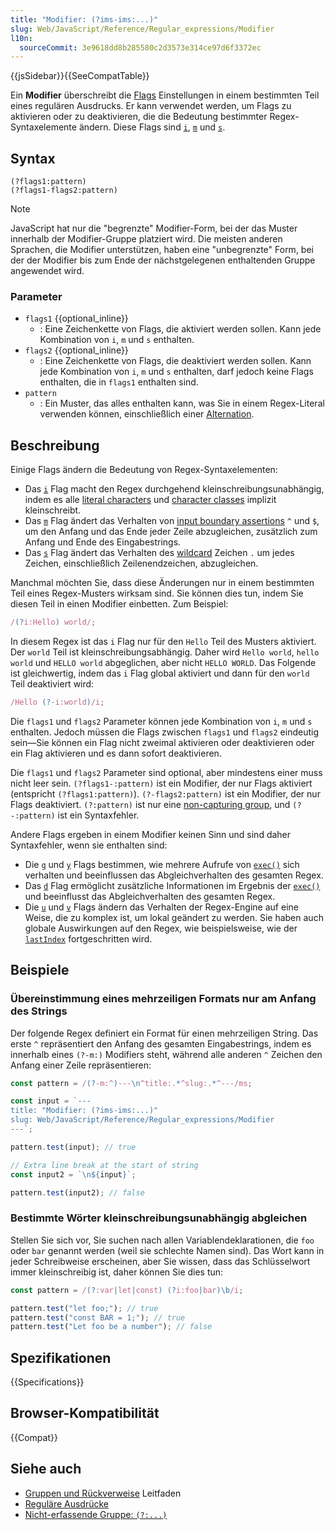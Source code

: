 ```yaml
---
title: "Modifier: (?ims-ims:...)"
slug: Web/JavaScript/Reference/Regular_expressions/Modifier
l10n:
  sourceCommit: 3e9618dd8b285580c2d3573e314ce97d6f3372ec
---
```


{{jsSidebar}}{{SeeCompatTable}}

Ein **Modifier** überschreibt die [Flags](/de/docs/Web/JavaScript/Reference/Regular_expressions#regex_flags) Einstellungen in einem bestimmten Teil eines regulären Ausdrucks. Er kann verwendet werden, um Flags zu aktivieren oder zu deaktivieren, die die Bedeutung bestimmter Regex-Syntaxelemente ändern. Diese Flags sind [`i`](/de/docs/Web/JavaScript/Reference/Global_Objects/RegExp/ignoreCase), [`m`](/de/docs/Web/JavaScript/Reference/Global_Objects/RegExp/multiline) und [`s`](/de/docs/Web/JavaScript/Reference/Global_Objects/RegExp/dotAll).

## Syntax

```regex
(?flags1:pattern)
(?flags1-flags2:pattern)
```

> [!NOTE]
> JavaScript hat nur die "begrenzte" Modifier-Form, bei der das Muster innerhalb der Modifier-Gruppe platziert wird. Die meisten anderen Sprachen, die Modifier unterstützen, haben eine "unbegrenzte" Form, bei der der Modifier bis zum Ende der nächstgelegenen enthaltenden Gruppe angewendet wird.

### Parameter

- `flags1` {{optional_inline}}
  - : Eine Zeichenkette von Flags, die aktiviert werden sollen. Kann jede Kombination von `i`, `m` und `s` enthalten.
- `flags2` {{optional_inline}}
  - : Eine Zeichenkette von Flags, die deaktiviert werden sollen. Kann jede Kombination von `i`, `m` und `s` enthalten, darf jedoch keine Flags enthalten, die in `flags1` enthalten sind.
- `pattern`
  - : Ein Muster, das alles enthalten kann, was Sie in einem Regex-Literal verwenden können, einschließlich einer [Alternation](/de/docs/Web/JavaScript/Reference/Regular_expressions/Disjunction).

## Beschreibung

Einige Flags ändern die Bedeutung von Regex-Syntaxelementen:

- Das [`i`](/de/docs/Web/JavaScript/Reference/Global_Objects/RegExp/ignoreCase) Flag macht den Regex durchgehend kleinschreibungsunabhängig, indem es alle [literal characters](/de/docs/Web/JavaScript/Reference/Regular_expressions/Literal_character) und [character classes](/de/docs/Web/JavaScript/Reference/Regular_expressions/Character_class) implizit kleinschreibt.
- Das [`m`](/de/docs/Web/JavaScript/Reference/Global_Objects/RegExp/multiline) Flag ändert das Verhalten von [input boundary assertions](/de/docs/Web/JavaScript/Reference/Regular_expressions/Input_boundary_assertion) `^` und `$`, um den Anfang und das Ende jeder Zeile abzugleichen, zusätzlich zum Anfang und Ende des Eingabestrings.
- Das [`s`](/de/docs/Web/JavaScript/Reference/Global_Objects/RegExp/dotAll) Flag ändert das Verhalten des [wildcard](/de/docs/Web/JavaScript/Reference/Regular_expressions/Wildcard) Zeichen `.` um jedes Zeichen, einschließlich Zeilenendzeichen, abzugleichen.

Manchmal möchten Sie, dass diese Änderungen nur in einem bestimmten Teil eines Regex-Musters wirksam sind. Sie können dies tun, indem Sie diesen Teil in einen Modifier einbetten. Zum Beispiel:

```js
/(?i:Hello) world/;
```

In diesem Regex ist das `i` Flag nur für den `Hello` Teil des Musters aktiviert. Der `world` Teil ist kleinschreibungsabhängig. Daher wird `Hello world`, `hello world` und `HELLO world` abgeglichen, aber nicht `HELLO WORLD`. Das Folgende ist gleichwertig, indem das `i` Flag global aktiviert und dann für den `world` Teil deaktiviert wird:

```js
/Hello (?-i:world)/i;
```

Die `flags1` und `flags2` Parameter können jede Kombination von `i`, `m` und `s` enthalten. Jedoch müssen die Flags zwischen `flags1` und `flags2` eindeutig sein—Sie können ein Flag nicht zweimal aktivieren oder deaktivieren oder ein Flag aktivieren und es dann sofort deaktivieren.

Die `flags1` und `flags2` Parameter sind optional, aber mindestens einer muss nicht leer sein. `(?flags1-:pattern)` ist ein Modifier, der nur Flags aktiviert (entspricht `(?flags1:pattern)`). `(?-flags2:pattern)` ist ein Modifier, der nur Flags deaktiviert. `(?:pattern)` ist nur eine [non-capturing group](/de/docs/Web/JavaScript/Reference/Regular_expressions/Non-capturing_group), und `(?-:pattern)` ist ein Syntaxfehler.

Andere Flags ergeben in einem Modifier keinen Sinn und sind daher Syntaxfehler, wenn sie enthalten sind:

- Die [`g`](/de/docs/Web/JavaScript/Reference/Global_Objects/RegExp/global) und [`y`](/de/docs/Web/JavaScript/Reference/Global_Objects/RegExp/sticky) Flags bestimmen, wie mehrere Aufrufe von [`exec()`](/de/docs/Web/JavaScript/Reference/Global_Objects/RegExp/exec) sich verhalten und beeinflussen das Abgleichverhalten des gesamten Regex.
- Das [`d`](/de/docs/Web/JavaScript/Reference/Global_Objects/RegExp/hasIndices) Flag ermöglicht zusätzliche Informationen im Ergebnis der [`exec()`](/de/docs/Web/JavaScript/Reference/Global_Objects/RegExp/exec) und beeinflusst das Abgleichverhalten des gesamten Regex.
- Die [`u`](/de/docs/Web/JavaScript/Reference/Global_Objects/RegExp/unicode) und [`v`](/de/docs/Web/JavaScript/Reference/Global_Objects/RegExp/unicodeSets) Flags ändern das Verhalten der Regex-Engine auf eine Weise, die zu komplex ist, um lokal geändert zu werden. Sie haben auch globale Auswirkungen auf den Regex, wie beispielsweise, wie der [`lastIndex`](/de/docs/Web/JavaScript/Reference/Global_Objects/RegExp/lastIndex) fortgeschritten wird.

## Beispiele

### Übereinstimmung eines mehrzeiligen Formats nur am Anfang des Strings

Der folgende Regex definiert ein Format für einen mehrzeiligen String. Das erste `^` repräsentiert den Anfang des gesamten Eingabestrings, indem es innerhalb eines `(?-m:)` Modifiers steht, während alle anderen `^` Zeichen den Anfang einer Zeile repräsentieren:

```js
const pattern = /(?-m:^)---\n^title:.*^slug:.*^---/ms;

const input = `---
title: "Modifier: (?ims-ims:...)"
slug: Web/JavaScript/Reference/Regular_expressions/Modifier
---`;

pattern.test(input); // true

// Extra line break at the start of string
const input2 = `\n${input}`;

pattern.test(input2); // false
```

### Bestimmte Wörter kleinschreibungsunabhängig abgleichen

Stellen Sie sich vor, Sie suchen nach allen Variablendeklarationen, die `foo` oder `bar` genannt werden (weil sie schlechte Namen sind). Das Wort kann in jeder Schreibweise erscheinen, aber Sie wissen, dass das Schlüsselwort immer kleinschreibig ist, daher können Sie dies tun:

```js
const pattern = /(?:var|let|const) (?i:foo|bar)\b/i;

pattern.test("let foo;"); // true
pattern.test("const BAR = 1;"); // true
pattern.test("Let foo be a number"); // false
```

## Spezifikationen

{{Specifications}}

## Browser-Kompatibilität

{{Compat}}

## Siehe auch

- [Gruppen und Rückverweise](/de/docs/Web/JavaScript/Guide/Regular_expressions/Groups_and_backreferences) Leitfaden
- [Reguläre Ausdrücke](/de/docs/Web/JavaScript/Reference/Regular_expressions)
- [Nicht-erfassende Gruppe: `(?:...)`](/de/docs/Web/JavaScript/Reference/Regular_expressions/Non-capturing_group)
